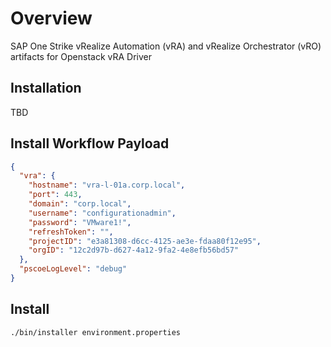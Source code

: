 # Overview

SAP One Strike vRealize Automation (vRA) and vRealize Orchestrator (vRO) artifacts for Openstack vRA Driver

## Installation

TBD

## Install Workflow Payload

```json
{
  "vra": {
    "hostname": "vra-l-01a.corp.local",
    "port": 443,
    "domain": "corp.local",
    "username": "configurationadmin",
    "password": "VMware1!",
    "refreshToken": "",
    "projectID": "e3a81308-d6cc-4125-ae3e-fdaa80f12e95",
    "orgID": "12c2d97b-d627-4a12-9fa2-4e8efb56bd57"
  },
  "pscoeLogLevel": "debug"
}
```

## Install

```shell
./bin/installer environment.properties
```
